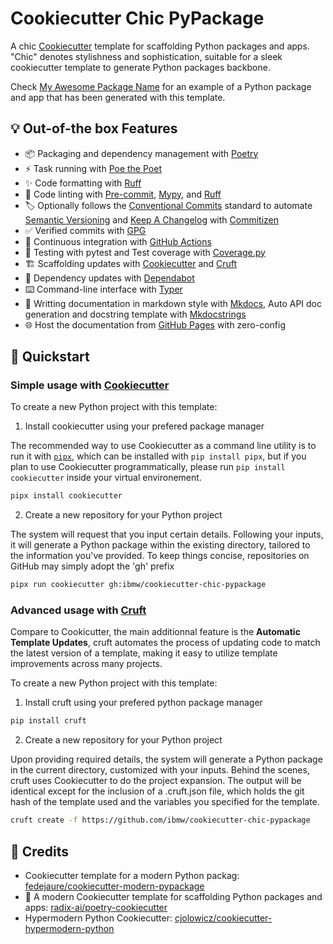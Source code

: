 # Cookiecutter Chic PyPackage

A chic [Cookiecutter](https://github.com/cookiecutter/cookiecutter) template for scaffolding Python packages and apps. "Chic" denotes stylishness and sophistication, suitable for a sleek cookiecutter template to generate Python packages backbone.

Check [My Awesome Package Name](https://github.com/ibmw/my-awesome-package-name) for an example of a Python package and app that has been generated with this template.


## 💡 Out-of-the box Features

- 📦 Packaging and dependency management with [Poetry](https://github.com/python-poetry/poetry)
- ⚡ Task running with [Poe the Poet](https://github.com/nat-n/poethepoet)
- ✨ Code formatting with [Ruff](https://github.com/charliermarsh/ruff)
- 🧹 Code linting with [Pre-commit](https://pre-commit.com/), [Mypy](https://github.com/python/mypy), and [Ruff](https://github.com/charliermarsh/ruff)
- 🏷 Optionally follows the [Conventional Commits](https://www.conventionalcommits.org/) standard to automate [Semantic Versioning](https://semver.org/) and [Keep A Changelog](https://keepachangelog.com/) with [Commitizen](https://github.com/commitizen-tools/commitizen)
- ✅ Verified commits with [GPG](https://gnupg.org/)
- 🔄 Continuous integration with [GitHub Actions](https://docs.github.com/en/actions)
- 🧪 Testing with pytest and Test coverage with [Coverage.py](https://github.com/nedbat/coveragepy)
- 🏗 Scaffolding updates with [Cookiecutter](https://github.com/cookiecutter/cookiecutter) and [Cruft](https://github.com/cruft/cruft)
- 🧰 Dependency updates with [Dependabot](https://docs.github.com/en/code-security/supply-chain-security/keeping-your-dependencies-updated-automatically/about-dependabot-version-updates)
- ⌨️ Command-line interface with [Typer](https://github.com/tiangolo/typer)
- 📖 Writting documentation in markdown style with [Mkdocs](https://github.com/mkdocs/mkdocs), Auto API doc generation and docstring template with [Mkdocstrings](https://github.com/mkdocstrings/mkdocstrings)
- 🌐 Host the documentation from [GitHub Pages](https://pages.github.com) with zero-config

## 🚀 Quickstart

### Simple usage with [Cookiecutter](https://github.com/cookiecutter/cookiecutter)

To create a new Python project with this template:

1. Install cookiecutter using your prefered package manager

The recommended way to use Cookiecutter as a command line utility is to run it with [`pipx`](https://pypa.github.io/pipx/), which can be installed with `pip install pipx`, but if you plan to use Cookiecutter programmatically, please run `pip install cookiecutter` inside your virtual environement.

```sh
pipx install cookiecutter
``` 
2. Create a new repository for your Python project

The system will request that you input certain details. Following your inputs, it will generate a Python package within the existing directory, tailored to the information you've provided. To keep things concise, repositories on GitHub may simply adopt the 'gh' prefix

```sh
pipx run cookiecutter gh:ibmw/cookiecutter-chic-pypackage
```

### Advanced usage with [Cruft](https://github.com/cruft/cruft)

Compare to Cookicutter, the main additionnal feature is the **Automatic Template Updates**, cruft automates the process of updating code to match the latest version of a template, making it easy to utilize template improvements across many projects.

To create a new Python project with this template:

1. Install cruft using your prefered python package manager

```sh
pip install cruft
``` 

2.  Create a new repository for your Python project

Upon providing required details, the system will generate a Python package in the current directory, customized with your inputs. Behind the scenes, cruft uses Cookiecutter to do the project expansion. The output will be identical except for the inclusion of a .cruft.json file, which holds the git hash of the template used and the variables you specified for the template.

```sh
cruft create -f https://github.com/ibmw/cookiecutter-chic-pypackage
```

## 🌟 Credits

- Cookiecutter template for a modern Python packag: [fedejaure/cookiecutter-modern-pypackage](https://github.com/fedejaure/cookiecutter-modern-pypackage)
- 🐍 A modern Cookiecutter template for scaffolding Python packages and apps: [radix-ai/poetry-cookiecutter](https://github.com/radix-ai/poetry-cookiecutter)
- Hypermodern Python Cookiecutter: [cjolowicz/cookiecutter-hypermodern-python](https://github.com/cjolowicz/cookiecutter-hypermodern-python)